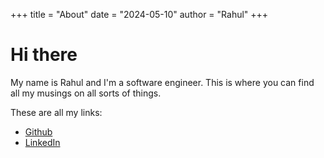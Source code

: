 +++
title = "About"
date = "2024-05-10"
author = "Rahul"
+++

# Hi there

My name is Rahul and I'm a software engineer. This is where you can find all my musings on all sorts of things.

These are all my links:

- [Github](https://github.com/nznznz42)
- [LinkedIn](www.linkedin.com/in/rahul-kumble-421929124)
